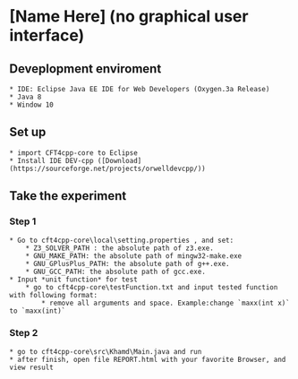 
# [Name Here] (no graphical user interface)

## Deveplopment enviroment
    * IDE: Eclipse Java EE IDE for Web Developers (Oxygen.3a Release)
    * Java 8
    * Window 10

## Set up 
    * import CFT4cpp-core to Eclipse
    * Install IDE DEV-cpp ([Download](https://sourceforge.net/projects/orwelldevcpp/))

## Take the experiment

### Step 1
    * Go to cft4cpp-core\local\setting.properties , and set:
        * Z3_SOLVER_PATH : the absolute path of z3.exe.
        * GNU_MAKE_PATH: the absolute path of mingw32-make.exe
        * GNU_GPlusPlus_PATH: the absolute path of g++.exe.
        * GNU_GCC_PATH: the absolute path of gcc.exe.
    * Input *unit function* for test
        * go to cft4cpp-core\testFunction.txt and input tested function with following format:
            * remove all arguments and space. Example:change `maxx(int x)` to `maxx(int)`
### Step 2
    * go to cft4cpp-core\src\Khamd\Main.java and run 
    * after finish, open file REPORT.html with your favorite Browser, and view result

    


